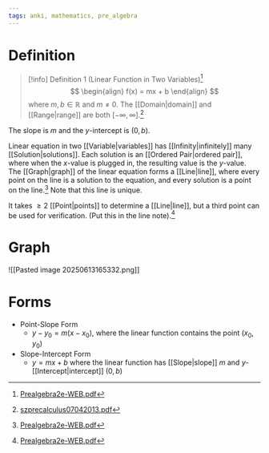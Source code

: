 ```yaml
---
tags: anki, mathematics, pre_algebra
---
```


# Definition

> [!info] Definition 1 (Linear Function in Two Variables)[^1]
> $$
> \begin{align}
> f(x) = mx + b
> \end{align}
> $$
> where $m, b \in \mathbb{R}$ and $m \neq 0$. The [[Domain|domain]] and [[Range|range]] are both $[-\infty, \infty]$.[^4]

The slope is $m$ and the $y$-intercept is $(0, b)$.

Linear equation in two [[Variable|variables]] has [[Infinity|infinitely]] many [[Solution|solutions]]. Each solution is an [[Ordered Pair|ordered pair]], where when the $x$-value is plugged in, the resulting value is the $y$-value. The [[Graph|graph]] of the linear equation forms a [[Line|line]], where every point on the line is a solution to the equation, and every solution is a point on the line.[^2] Note that this line is unique.

It takes $\geq 2$ [[Point|points]] to determine a [[Line|line]], but a third point can be used for verification. (Put this in the line note).[^3]

# Graph

![[Pasted image 20250613165332.png]]

# Forms

- Point-Slope Form
	- $y - y_0 = m(x - x_0)$, where the linear function contains the point $(x_0, y_0)$
- Slope-Intercept Form
	- $y = mx + b$ where the linear function has [[Slope|slope]] $m$ and $y$-[[Intercept|intercept]] $(0, b)$

[^1]: [Prealgebra2e-WEB.pdf](zotero://open-pdf/library/items/W4QW2QZI?page=971)
[^2]: [Prealgebra2e-WEB.pdf](zotero://open-pdf/library/items/W4QW2QZI?page=972)
[^3]: [Prealgebra2e-WEB.pdf](zotero://open-pdf/library/items/W4QW2QZI?page=989)
[^4]: [szprecalculus07042013.pdf](zotero://open-pdf/library/items/J3667KH4?page=168)
